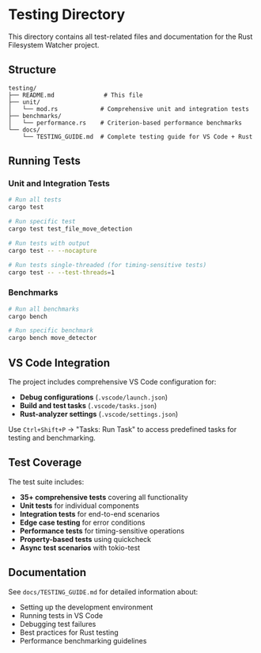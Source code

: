 # Testing Directory

This directory contains all test-related files and documentation for the Rust Filesystem Watcher project.

## Structure

```
testing/
├── README.md              # This file
├── unit/
│   └── mod.rs            # Comprehensive unit and integration tests
├── benchmarks/
│   └── performance.rs    # Criterion-based performance benchmarks
└── docs/
    └── TESTING_GUIDE.md  # Complete testing guide for VS Code + Rust
```

## Running Tests

### Unit and Integration Tests
```bash
# Run all tests
cargo test

# Run specific test
cargo test test_file_move_detection

# Run tests with output
cargo test -- --nocapture

# Run tests single-threaded (for timing-sensitive tests)
cargo test -- --test-threads=1
```

### Benchmarks
```bash
# Run all benchmarks
cargo bench

# Run specific benchmark
cargo bench move_detector
```

## VS Code Integration

The project includes comprehensive VS Code configuration for:
- **Debug configurations** (`.vscode/launch.json`)
- **Build and test tasks** (`.vscode/tasks.json`)
- **Rust-analyzer settings** (`.vscode/settings.json`)

Use `Ctrl+Shift+P` → "Tasks: Run Task" to access predefined tasks for testing and benchmarking.

## Test Coverage

The test suite includes:
- **35+ comprehensive tests** covering all functionality
- **Unit tests** for individual components
- **Integration tests** for end-to-end scenarios
- **Edge case testing** for error conditions
- **Performance tests** for timing-sensitive operations
- **Property-based tests** using quickcheck
- **Async test scenarios** with tokio-test

## Documentation

See `docs/TESTING_GUIDE.md` for detailed information about:
- Setting up the development environment
- Running tests in VS Code
- Debugging test failures
- Best practices for Rust testing
- Performance benchmarking guidelines
